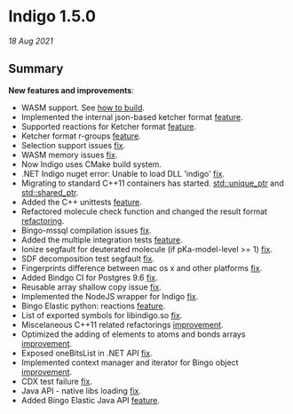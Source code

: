 # Indigo 1.5.0


*18 Aug 2021*


## Summary



**New features and improvements**:

* WASM support. See [how to build](https://github.com/epam/Indigo#how-to-build-indigo-wasm).
* Implemented the internal json-based ketcher format [feature](https://github.com/epam/Indigo/issues/180).
* Supported reactions for Ketcher format [feature](https://github.com/epam/Indigo/issues/396).
* Ketcher format r-groups [feature](https://github.com/epam/Indigo/issues/307).
* Selection support issues [fix](https://github.com/epam/Indigo/pull/353).
* WASM memory issues [fix](https://github.com/epam/Indigo/pull/342).
* Now Indigo uses CMake build system.
* .NET Indigo nuget error: Unable to load DLL 'indigo' [fix](https://github.com/epam/Indigo/issues/450).
* Migrating to standard C++11 containers has started. [std::unique_ptr](https://github.com/epam/Indigo/issues/418) and [std::shared_ptr](https://github.com/epam/Indigo/issues/419).
* Added the C++ unittests [feature](https://github.com/epam/Indigo/issues/403).
* Refactored molecule check function and changed the result format [refactoring](https://github.com/epam/Indigo/issues/390).
* Bingo-mssql compilation issues [fix](https://github.com/epam/Indigo/issues/189).
* Added the multiple integration tests [feature](https://github.com/epam/Indigo/tree/master/api/tests/integration).
* Ionize segfault for deuterated molecule (if pKa-model-level >= 1) [fix](https://github.com/epam/Indigo/issues/153).
* SDF decomposition test segfault [fix](https://github.com/epam/Indigo/issues/431).
* Fingerprints difference between mac os x and other platforms [fix](https://github.com/epam/Indigo/issues/207).
* Added Bindgo CI for Postgres 9.6 [fix](https://github.com/epam/Indigo/pull/411).
* Reusable array shallow copy issue [fix](https://github.com/epam/Indigo/pull/385).
* Implemented the NodeJS wrapper for Indigo [fix](https://github.com/epam/Indigo/issues/245).
* Bingo Elastic python: reactions [feature](https://github.com/epam/Indigo/issues/259).
* List of exported symbols for libindigo.so [fix](https://github.com/epam/Indigo/pull/276).
* Miscelaneous C++11 related refactorings  [improvement](https://github.com/epam/Indigo/pull/335).
* Optimized the adding of elements to atoms and bonds arrays [improvement](https://github.com/epam/Indigo/pull/267).
* Exposed oneBitsList in .NET API [fix](https://github.com/epam/Indigo/pull/329).
* Implemented context manager and iterator for Bingo object [improvement](https://github.com/epam/Indigo/pull/241).
* CDX test failure [fix](https://github.com/epam/Indigo/pull/387).
* Java API - native libs loading [fix](https://github.com/epam/Indigo/pull/261).
* Added Bingo Elastic Java API [feature](https://github.com/epam/Indigo/pull/198).


